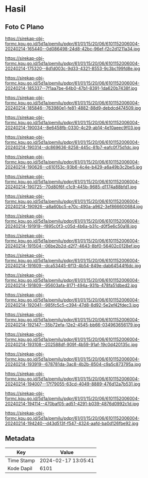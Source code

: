 # Hasil

## Foto C Plano

https://sirekap-obj-formc.kpu.go.id/5d1a/pemilu/pdpr/61/01/15/20/06/6101152006004-20240214-165440--0d086498-24d8-42bc-96ef-f2c2d1211a34.jpg

https://sirekap-obj-formc.kpu.go.id/5d1a/pemilu/pdpr/61/01/15/20/06/6101152006004-20240214-175320--8d1d003c-9d33-4321-8553-9c3bc199fd8e.jpg

https://sirekap-obj-formc.kpu.go.id/5d1a/pemilu/pdpr/61/01/15/20/06/6101152006004-20240214-185337--7f1aa7be-64b0-47b1-8391-1da620b7438f.jpg

https://sirekap-obj-formc.kpu.go.id/5d1a/pemilu/pdpr/61/01/15/20/06/6101152006004-20240214-185846--763980e1-fe81-4882-88d9-debdcd474509.jpg

https://sirekap-obj-formc.kpu.go.id/5d1a/pemilu/pdpr/61/01/15/20/06/6101152006004-20240214-190034--8e6458fb-0330-4c29-ab14-4e10aeec9f03.jpg

https://sirekap-obj-formc.kpu.go.id/5d1a/pemilu/pdpr/61/01/15/20/06/6101152006004-20240214-190314--dc869636-8258-445c-81b7-eafc0f75d1dc.jpg

https://sirekap-obj-formc.kpu.go.id/5d1a/pemilu/pdpr/61/01/15/20/06/6101152006004-20240214-190626--c610153c-93b6-4c4e-b429-a6a49b3c2be5.jpg

https://sirekap-obj-formc.kpu.go.id/5d1a/pemilu/pdpr/61/01/15/20/06/6101152006004-20240214-190725--70d80f6f-c1c9-445b-9685-d1174a88bfd1.jpg

https://sirekap-obj-formc.kpu.go.id/5d1a/pemilu/pdpr/61/01/15/20/06/6101152006004-20240214-190926--a8a60bc5-e70c-490a-a962-3ef866600684.jpg

https://sirekap-obj-formc.kpu.go.id/5d1a/pemilu/pdpr/61/01/15/20/06/6101152006004-20240214-191919--f895c0f3-c05d-4b6a-b31c-d0f5e6c50a18.jpg

https://sirekap-obj-formc.kpu.go.id/5d1a/pemilu/pdpr/61/01/15/20/06/6101152006004-20240214-191504--06be2b2d-d2f7-4643-8bf0-56402c0128ef.jpg

https://sirekap-obj-formc.kpu.go.id/5d1a/pemilu/pdpr/61/01/15/20/06/6101152006004-20240214-191609--dca53445-6f13-4b54-849e-dab64544f6dc.jpg

https://sirekap-obj-formc.kpu.go.id/5d1a/pemilu/pdpr/61/01/15/20/06/6101152006004-20240214-191809--95603afa-8171-494a-931b-478fa51dbed2.jpg

https://sirekap-obj-formc.kpu.go.id/5d1a/pemilu/pdpr/61/01/15/20/06/6101152006004-20240214-192041--985fc5c5-c394-47d8-8d92-5e2ef42fdec3.jpg

https://sirekap-obj-formc.kpu.go.id/5d1a/pemilu/pdpr/61/01/15/20/06/6101152006004-20240214-192147--35b72efa-12e2-4545-bb66-034963656179.jpg

https://sirekap-obj-formc.kpu.go.id/5d1a/pemilu/pdpr/61/01/15/20/06/6101152006004-20240214-193108--202588df-909f-4b59-91af-19c0d420135c.jpg

https://sirekap-obj-formc.kpu.go.id/5d1a/pemilu/pdpr/61/01/15/20/06/6101152006004-20240214-193919--678781da-3ac8-4b2b-8504-c9a5c873795a.jpg

https://sirekap-obj-formc.kpu.go.id/5d1a/pemilu/pdpr/61/01/15/20/06/6101152006004-20240214-194007--17f79055-63cd-4049-8889-476d12a7b531.jpg

https://sirekap-obj-formc.kpu.go.id/5d1a/pemilu/pdpr/61/01/15/20/06/6101152006004-20240214-194114--470baf05-ad51-4291-b039-4876d0992c1d.jpg

https://sirekap-obj-formc.kpu.go.id/5d1a/pemilu/pdpr/61/01/15/20/06/6101152006004-20240214-194240--d43d513f-f547-4324-aafd-ba0d126fbe92.jpg


## Metadata

| Key        | Value               |
| ---------- | ------------------- |
| Time Stamp | 2024-02-17 13:05:41 |
| Kode Dapil | 6101                |



